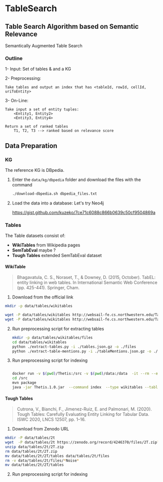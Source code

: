 # TableSearch

## Table Search Algorithm based on Semantic Relevance

Semantically Augmented Table Search


### Outline

1- Input: Set of tables & and a KG

2- Preprocessing: 
    
    Take tables and output an index that has <tableId, rowId, cellId, uriToEntity>

3- On-Line:
    
    Take input a set of entity tuples:
        <Entity1, Entity2>
        <Entity3, Entity4>

    Return a set of ranked tables
        T1, T2, T3 --> ranked based on relevance score


## Data Preparation


### KG

The reference KG is DBpedia.

1. Enter the `data/kg/dbpedia` folder and download the files with the command 

   ```bash
   ./download-dbpedia.sh dbpedia_files.txt 
   ```

2. Load the data into a database: Let's try Neo4j

   https://gist.github.com/kuzeko/7ce71c6088c866b0639c50cf9504869a


### Tables

The Table datasets consist of:

- **WikiTables** from Wikipedia pages
- **SemTabEval** maybe ?
- **Tough Tables** extended SemTabEval dataset 


#### WikiTable

> Bhagavatula, C. S., Noraset, T., & Downey, D. (2015, October). TabEL: entity linking in web tables. In International Semantic Web Conference (pp. 425-441). Springer, Cham.

1.  Download from the official link

  ```bash
  mkdir -p data/tables/wikitables
  
  wget -P data/tables/wikitables http://websail-fe.cs.northwestern.edu/TabEL/tables.json.gz
  wget -P data/tables/wikitables http://websail-fe.cs.northwestern.edu/TabEL/tableMentions.json.gz
  ```
  
2. Run preprocessing script for extracting tables

   ```bash
   mkdir -p data/tables/wikitables/files
   cd data/tables/wikitables
   python ./extract-tables.py -i ./tables.json.gz -o ./files
   python ./extract-table-mentions.py -i ./tableMentions.json.gz -o ./files 
   ```
   

3. Run preprocessing script for indexing

   ```bash
   
   docker run -v $(pwd)/Thetis:/src -v $(pwd)/data:/data  -it --rm --entrypoint /bin/bash maven:3.6-jdk-11-alpine
   cd /src
   mvn package
   java -jar Thetis.1.0.jar  --command index  --type wikitables --tables  data/tables/wikitables --output data/index/wikitables
   ```


#### Tough Tables

> Cutrona, V., Bianchi, F., Jimenez-Ruiz, E. and Palmonari, M. (2020). Tough Tables: Carefully Evaluating Entity Linking for Tabular Data. ISWC 2020, LNCS 12507, pp. 1–16.


1. Download from Zenodo URL

  ```bash
  mkdir -P data/tables/2t
  wget  -P data/tables/2t https://zenodo.org/record/4246370/files/2T.zip?download=1 -O 2T.zip
  unzip data/tables/2t/2T.zip
  rm data/tables/2t/2T.zip
  mv data/tables/2t/2T/tables data/tables/2t/files
  rm -v data/tables/2t/files/*Noise*
  mv data/tables/2t/2T/tables
  ```

2. Run preprocessing script for indexing

